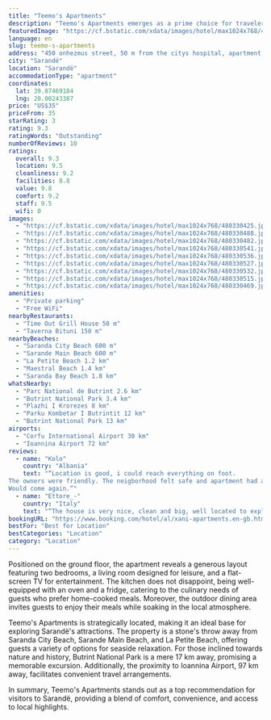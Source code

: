 ```yaml
---
title: "Teemo's Apartments"
description: "Teemo's Apartments emerges as a prime choice for travelers seeking comfort and convenience in the heart of Sarandë."
featuredImage: "https://cf.bstatic.com/xdata/images/hotel/max1024x768/480330425.jpg?k=cc3b57560a65c9ead3aef92d8ffdaec564f6d66554a7ba6cbeeb3b8b5b4588da&o=&hp=1"
language: en
slug: teemo-s-apartments
address: "450 onhezmus street, 50 m from the citys hospital, apartment complex 58, first floor, first apartment., 9701 Sarandë, Albania"
city: "Sarandë"
location: "Sarandë"
accommodationType: "apartment"
coordinates:
  lat: 39.87469184
  lng: 20.00243387
price: "US$35"
priceFrom: 35
starRating: 3
rating: 9.3
ratingWords: "Outstanding"
numberOfReviews: 10
ratings:
  overall: 9.3
  location: 9.5
  cleanliness: 9.2
  facilities: 8.8
  value: 9.8
  comfort: 9.2
  staff: 9.5
  wifi: 0
images:
  - "https://cf.bstatic.com/xdata/images/hotel/max1024x768/480330425.jpg?k=cc3b57560a65c9ead3aef92d8ffdaec564f6d66554a7ba6cbeeb3b8b5b4588da&o=&hp=1"
  - "https://cf.bstatic.com/xdata/images/hotel/max1024x768/480330488.jpg?k=f5c71a9e60161a469aa1f57dd666eb1255dfe291b8c05eac5095a798d383c84f&o=&hp=1"
  - "https://cf.bstatic.com/xdata/images/hotel/max1024x768/480330482.jpg?k=a681646c22bae2e5d140aa028fac7b1750dbfa3f009ce4de24613957ffbf5cd4&o=&hp=1"
  - "https://cf.bstatic.com/xdata/images/hotel/max1024x768/480330541.jpg?k=455ae6243ba0d5d02f5a910314fe03b7decb359cca6ec6f960f1feafcc1774e3&o=&hp=1"
  - "https://cf.bstatic.com/xdata/images/hotel/max1024x768/480330536.jpg?k=2728e4f847b2dd7baafd6c5eeb33c399219b2de87f5c03133028aef733652614&o=&hp=1"
  - "https://cf.bstatic.com/xdata/images/hotel/max1024x768/480330527.jpg?k=9b1a83033d5199126bb456e73a9d0c793dec642623ec5a9505d3f2f1ef797d13&o=&hp=1"
  - "https://cf.bstatic.com/xdata/images/hotel/max1024x768/480330532.jpg?k=36674a389a0dfcb2ed955636f006b9a3ea05da881c3fa23723daf15faef7458e&o=&hp=1"
  - "https://cf.bstatic.com/xdata/images/hotel/max1024x768/480330515.jpg?k=1fd831ad8af733c15a0248ff8f4d3a4bdfd6537a8c237b08b8cab52094819600&o=&hp=1"
  - "https://cf.bstatic.com/xdata/images/hotel/max1024x768/480330469.jpg?k=45be7fce50f2c535890a99f2e3863ad94d9d0b4545ea05768902c6d9e5c386d2&o=&hp=1"
amenities:
  - "Private parking"
  - "Free WiFi"
nearbyRestaurants:
  - "Time Out Grill House 50 m"
  - "Taverna Bituni 150 m"
nearbyBeaches:
  - "Saranda City Beach 600 m"
  - "Sarande Main Beach 600 m"
  - "La Petite Beach 1.2 km"
  - "Maestral Beach 1.4 km"
  - "Saranda Bay Beach 1.8 km"
whatsNearby:
  - "Parc National de Butrint 2.6 km"
  - "Butrint National Park 3.4 km"
  - "Plazhi I Krorezes 8 km"
  - "Parku Kombetar I Butrintit 12 km"
  - "Butrint National Park 13 km"
airports:
  - "Corfu International Airport 30 km"
  - "Ioannina Airport 72 km"
reviews:
  - name: "Kolo"
    country: "Albania"
    text: "“Location is good, i could reach everything on foot.
The owners were friendly. The neigborhood felt safe and apartment had access directly to the main road.
Would come again.”"
  - name: "Ettore_-"
    country: "Italy"
    text: "“The house is very nice, clean and big, well located to explore Saranda. The host was very friendly and provided us with a few tips on the city.”"
bookingURL: "https://www.booking.com/hotel/al/xani-apartments.en-gb.html?aid=8035640"
bestFor: "Best for Location"
bestCategories: "Location"
category: "Location"
---
```


Positioned on the ground floor, the apartment reveals a generous layout featuring two bedrooms, a living room designed for leisure, and a flat-screen TV for entertainment. The kitchen does not disappoint, being well-equipped with an oven and a fridge, catering to the culinary needs of guests who prefer home-cooked meals. Moreover, the outdoor dining area invites guests to enjoy their meals while soaking in the local atmosphere.

Teemo's Apartments is strategically located, making it an ideal base for exploring Sarandë's attractions. The property is a stone's throw away from Saranda City Beach, Sarande Main Beach, and La Petite Beach, offering guests a variety of options for seaside relaxation. For those inclined towards nature and history, Butrint National Park is a mere 17 km away, promising a memorable excursion. Additionally, the proximity to Ioannina Airport, 97 km away, facilitates convenient travel arrangements.

In summary, Teemo's Apartments stands out as a top recommendation for visitors to Sarandë, providing a blend of comfort, convenience, and access to local highlights.